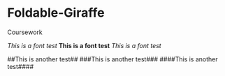 Foldable-Giraffe
================

Coursework

*This is a font test*
**This is a font test**
_This is a font test_

##This is another test##
###This is another test###
####This is another test####
